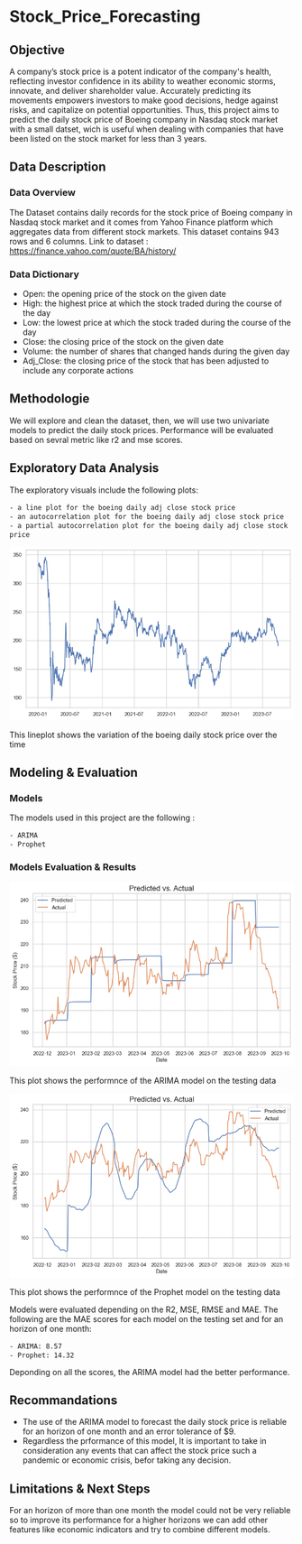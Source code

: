 # Stock_Price_Forecasting

## Objective
A company’s stock price is a potent indicator of the company's health, reflecting investor confidence in its ability to weather economic storms, innovate, and deliver shareholder value. Accurately predicting its movements empowers investors to make good decisions, hedge against risks, and capitalize on potential opportunities. Thus, this project aims to predict the daily stock price of Boeing company in Nasdaq stock market with a small datset, wich is useful when dealing with companies that have been listed on the stock market for less than 3 years.

## Data Description

### Data Overview
The Dataset contains daily records for the stock price of Boeing company in Nasdaq stock market and it comes from Yahoo Finance platform which aggregates data from different stock markets.
This dataset contains 943 rows and 6 columns.
Link to dataset : https://finance.yahoo.com/quote/BA/history/

### Data Dictionary
- Open: the opening price of the stock on the given date
- High: the highest price at which the stock traded during the course of the day
- Low: the lowest price at which the stock traded during the course of the day
- Close: the closing price of the stock on the given date
- Volume: the number of shares that changed hands during the given day
- Adj_Close: the closing price of the stock that has been adjusted to include any corporate actions

## Methodologie
We will explore and clean the dataset, then, we will use two univariate models to predict the daily stock prices. Performance will be evaluated based on sevral metric like r2 and mse scores.

## Exploratory Data Analysis

The exploratory visuals include the following plots:

    - a line plot for the boeing daily adj close stock price
    - an autocorrelation plot for the boeing daily adj close stock price
    - a partial autocorrelation plot for the boeing daily adj close stock price
    
<p align = "center"> 
  <img src = "https://github.com/Mahdi-Kriaa/Stock_Price_Forecasting/blob/main/Images/boeing_stock_price_lineplot.png">
</p>

This lineplot shows the variation of the boeing daily stock price over the time
## Modeling & Evaluation

###  Models
The models used in this project are the following :

    - ARIMA
    - Prophet
    
### Models Evaluation & Results

<p align = "center"> 
  <img src = "https://github.com/Mahdi-Kriaa/Stock_Price_Forecasting/blob/main/Images/arima_test.png">
</p>

This plot shows the performnce of the ARIMA model on the testing data


<p align = "center"> 
  <img src = "https://github.com/Mahdi-Kriaa/Stock_Price_Forecasting/blob/main/Images/prophet_test.png">
</p>

This plot shows the performnce of the Prophet model on the testing data


Models were evaluated depending on the R2, MSE, RMSE and MAE. The following are the MAE scores for each model on the testing set and for an horizon of one month:

    - ARIMA: 8.57 
    - Prophet: 14.32

Deponding on all the scores, the ARIMA model had the better performance.

## Recommandations
- The use of the ARIMA model to forecast the daily stock price is reliable for an horizon of one month and an error tolerance of $9.
- Regardless the prformance of this model, It is important to take in consideration any events that can affect the stock price such a pandemic or economic crisis, befor taking any decision.

## Limitations & Next Steps
For an horizon of more than one month the model could not be very reliable so to improve its performance for a higher horizons we can add other features like economic indicators and try to combine different models.
 
